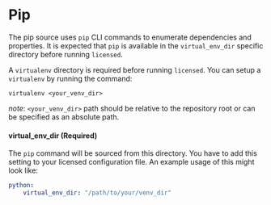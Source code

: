 # Pip

The pip source uses `pip` CLI commands to enumerate dependencies and properties. It is expected that `pip` is available in the `virtual_env_dir` specific directory before running `licensed`.

A `virtualenv` directory is required before running `licensed`. You can setup a `virtualenv` by running the command:
```
virtualenv <your_venv_dir>
```
_note_: `<your_venv_dir>` path should be relative to the repository root or can be specified as an absolute path.

#### virtual_env_dir (Required)

The `pip` command will be sourced from this directory.
You have to add this setting to your licensed configuration file.
An example usage of this might look like:
```yaml
python:
    virtual_env_dir: "/path/to/your/venv_dir"
```
